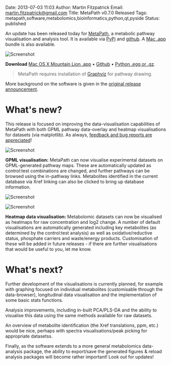 Date: 2013-07-03 11:03
Author: Martin Fitzpatrick
Email: martin.fitzpatrick@gmail.com
Title: MetaPath v0.7.0 Released	
Tags: metapath,software,metabolomics,bioinformatics,python,qt,pyside
Status: published

An update has been released today for [MetaPath][metapath-github], a metabolic pathway visualisation and analysis tool. It is available  via [PyPi][metapath-pypi] and [github][metapath-github]. A [Mac .app][metapath-macapp] bundle is also available.

![Screenshot](/images/software/metapath_0.7.0_screenshot.png)

**Download** [Mac OS X Mountain Lion .app][metapath-macapp] &bull; [Github][metapath-github] &bull; [Python .egg or .gz][metapath-pypi].

> MetaPath requires installation of [Graphviz][graphviz] for pathway drawing.

More background on the software is given in the [original release announcement][metapath-release-initial].

# What's new?

This release is focused on improving the data-visualisation capabilities of MetaPath with both GPML pathway data-overlay and heatmap visualisations for datasets (via matplotlib). As always, [feedback and bug reports are appreciated][metapath-github-issues]!

![Screenshot](/images/software/metapath_0.7.0_screenshot-1.png)

**GPML visualisation:** MetaPath can now visualise experimental datasets on GPML-generated pathway maps. These are automatically updated as control:test combinations are changed, and further pathways can be browsed using the in-pathway links. Metabolites identified in the current database via Xref linking can also be clicked to bring up database information.

![Screenshot](/images/software/metapath_0.7.0_screenshot-3.png)

![Screenshot](/images/software/metapath_0.7.0_screenshot-2.png)

**Heatmap data visualisation:** Metabolomic datasets can now be visualised as heatmaps for raw concentration and log2 change. A number of default visualisations are automatically generated including key metabolites (as determined by the control:test analysis) as well as oxidative/reductive status, phosphate carriers and waste/energy products. Customisation of these will be added in future releases - if there are further visualisations that would be useful to you, let me know.

# What's next?

Further development of the visualisations is currently planned, for example with graphing focused on individual metabolites (customisable through the data-browser), longitudinal data visualisation and the implementation of some basic stats functions.

Analysis improvements, including in-built PCA/PLS-DA and the ability to visualise this data using the same methods available for raw datasets.

An overview of metabolite identification (the Xref translations, ppm, etc.) would be nice, perhaps with spectra visualisations/peak picking for appropriate datasetss.

Finally, as the software extends to a more general metabolomics data-analysis package, the ability to export/save the generated figures & reload analysis packages will become rather important! Look out for updates!
 
[metapath-github]: https://github.com/mfitzp/metapath
[metapath-github-issues]: https://github.com/mfitzp/metapath/issues
[metacyc]: http://metacyc.org
[metapath-macapp]: http://download.martinfitzpatrick.name/MetaPath.dmg
[metapath-pypi]: https://pypi.python.org/pypi/metapath
[graphviz]: http://www.graphviz.org/
[metapath-release-initial]: http://martinfitzpatrick.name/article/metapath-v0.5.1-released
[kegg]: http://kegg.jp/
[gpml2svg]: http://martinfitzpatrick.name/article/gpml2svg-a-command-line-svg-renderer-for-gpml-pathways-released
